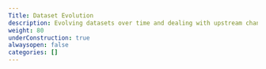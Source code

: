 ```yaml
---
Title: Dataset Evolution
description: Evolving datasets over time and dealing with upstream changes.
weight: 80
underConstruction: true
alwaysopen: false
categories: []
---
```

